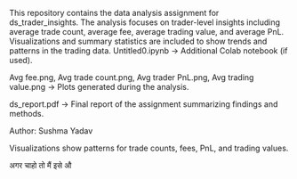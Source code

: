 This repository contains the data analysis assignment for ds_trader_insights. The analysis focuses on trader-level insights including average trade count, average fee, average trading value, and average PnL. Visualizations and summary statistics are included to show trends and patterns in the trading data.
Untitled0.ipynb → Additional Colab notebook (if used).

Avg fee.png, Avg trade count.png, Avg trader PnL.png, Avg trading value.png → Plots generated during the analysis.

ds_report.pdf → Final report of the assignment summarizing findings and methods.

Author:
Sushma Yadav

Visualizations show patterns for trade counts, fees, PnL, and trading values.

अगर चाहो तो मैं इसे औ
